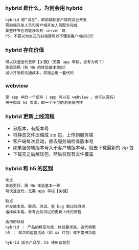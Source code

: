 ### hybrid 是什么，为何会用 hybrid
```text
hybrid 即“混合”，即前端和客户端的混合开发
需前端开发人员和客户端开发人员配合完成
某些环节也可能涉及到 server 端
PS：不要以为自己的前端就可以不理会客户端的知识

```

### hybrid 存在价值
```text
可以快速迭代更新【关键】（无需 app 审核，思考为何？）
体验流畅（和 NA 的体验基本类似）
减少开发和沟通成本，双端公用一套代码

```

### webview
```text
是 app 中的一个组件（ app 可以有 webview ，也可以没有）
用于加载 h5 页面，即一个小型的浏览器内核

```

### hybrid 更新上线流程
* 分版本，有版本号
* 将静态文件压缩成 zip 包，上传到服务端
* 客户端每次启动，都去服务端检查版本号
* 如果服务端版本号大于客户端版本号，就去下载最新的 zip 包
* 下载完之后解压包，然后将现有文件覆盖

### hybrid 和 h5 的区别
```text
优点
体验更好，跟 NA 体验基本一致
可快速迭代，无需 app 审核【关键】

缺点
开发成本高。联调、测试、查 bug 都比较麻烦
运维成本高。参考此前讲过的更新上线的流程

适用的场景
hybrid ： 产品的稳定功能，体验要求高，迭代频繁
h5 ： 单次的运营活动（如 xx 红包）或不常用功能

hybrid 适合产品型，h5 使用运营型

```

